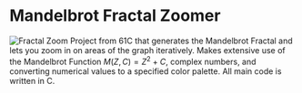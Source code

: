 # Mandelbrot Fractal Zoomer
![Fractal Zoom](https://im2.ezgif.com/tmp/ezgif-2-bb01fcc42569.gif)
Project from 61C that generates the Mandelbrot Fractal and lets you zoom in on areas of the graph iteratively.
Makes extensive use of the Mandelbrot Function $M(Z,C) = Z^2 + C$, complex numbers, and converting numerical
values to a specified color palette. All main code is written in C.
